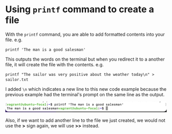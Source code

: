 # <b> Using `printf` command to create a file </b>

With the `printf` command, you are able to add formatted contents into your file. e.g.

```
printf 'The man is a good salesman'
```

This outputs the words on the terminal but when you redirect it to a another file, it will create the file with the contents. e.g.

```
printf "The sailor was very positive about the weather today\n" > sailor.txt
```

I added `\n` which indicates a new line to this new code example because the previous example had the terminal's prompt on the same line as the output.

![printf-command](images/printf-command.png "printf-command")

Also, if we want to add another line to the file we just created, we would not use the <b>></b> sign again, we will use <b>>></b> instead. 


